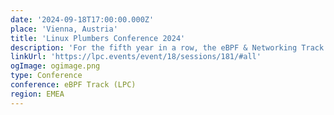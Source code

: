 ```yaml
---
date: '2024-09-18T17:00:00.000Z'
place: 'Vienna, Austria'
title: 'Linux Plumbers Conference 2024'
description: 'For the fifth year in a row, the eBPF & Networking Track is going to bring together developers, maintainers, and other contributors from all around the globe to discuss improvements to the Linux kernel’s networking stack as well as BPF subsystem and their surrounding user space ecosystems such libraries, loaders, compiler backends, and other related system tooling.'
linkUrl: 'https://lpc.events/event/18/sessions/181/#all'
ogImage: ogimage.png
type: Conference
conference: eBPF Track (LPC)
region: EMEA
---
```

